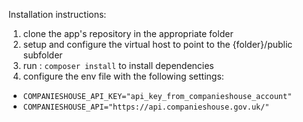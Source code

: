 Installation instructions:
1. clone the app's repository in the appropriate folder
2. setup and configure the virtual host to point to the {folder}/public subfolder
3. run : `composer install` to install dependencies 
4. configure the env file with the following settings:
- `COMPANIESHOUSE_API_KEY="api_key_from_companieshouse_account"`
- `COMPANIESHOUSE_API="https://api.companieshouse.gov.uk/"` 